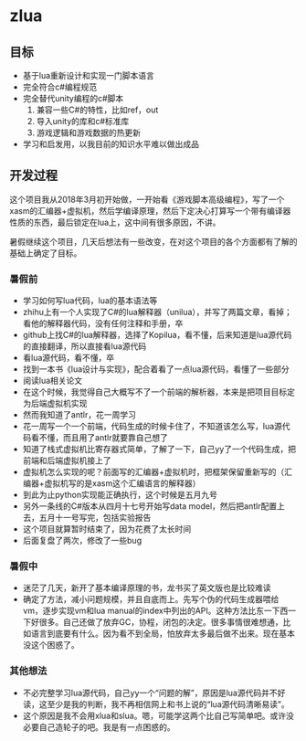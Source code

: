 # zlua

## 目标

* 基于lua重新设计和实现一门脚本语言
* 完全符合c#编程规范
* 完全替代unity编程的c#脚本
  1. 兼容一些C#的特性，比如ref，out
  2. 导入unity的库和c#标准库
  3. 游戏逻辑和游戏数据的热更新
* 学习和启发用，以我目前的知识水平难以做出成品

## 开发过程

这个项目我从2018年3月初开始做，一开始看《游戏脚本高级编程》，写了一个xasm的汇编器+虚拟机，然后学编译原理，然后下定决心打算写一个带有编译器性质的东西，最后锁定在lua上，这中间有很多原因，不讲。

暑假继续这个项目，几天后想法有一些改变，在对这个项目的各个方面都有了解的基础上确定了目标。

### 暑假前

* 学习如何写lua代码，lua的基本语法等
* zhihu上有一个人实现了C#的lua解释器（unilua），并写了两篇文章，看掉；看他的解释器代码，没有任何注释和手册，卒
* github上找C#的lua解释器，选择了Kopilua，看不懂，后来知道是lua源代码的直接翻译，所以直接看lua源代码
* 看lua源代码，看不懂，卒
* 找到一本书《lua设计与实现》，配合着看了一点lua源代码，看懂了一些部分
* 阅读lua相关论文
* 在这个时候，我觉得自己大概写不了一个前端的解析器，本来是把项目目标定为后端虚拟机实现
* 然而我知道了antlr，花一周学习
* 花一周写一个一个前端，代码生成的时候卡住了，不知道该怎么写，lua源代码看不懂，而且用了antlr就要靠自己想了
* 知道了栈式虚拟机比寄存器式简单，了解了一下，自己yy了一个代码生成，把前端和后端虚拟机接上了
* 虚拟机怎么实现的呢？前面写的汇编器+虚拟机时，把框架保留重新写的（汇编器+虚拟机写的是xasm这个汇编语言的解释器）
* 到此为止python实现能正确执行，这个时候是五月九号
* 另外一条线的C#版本从四月十七号开始写data model，然后把antlr配置上去，五月十一号写完，包括实验报告
* 这个项目就算暂时结束了，因为花费了太长时间
* 后面复盘了两次，修改了一些bug

### 暑假中

* 迷茫了几天，新开了基本编译原理的书，龙书买了英文版也是比较难读
* 确定了方法，减小问题规模，并且自底而上。先写个伪的代码生成器喂给vm，逐步实现vm和lua manual的index中列出的API。这种方法比东一下西一下好很多。自己还做了放弃GC，协程，闭包的决定。很多事情很难想通，比如语言到底要有什么。因为看不到全局，怕放弃太多最后做不出来。现在基本没这个困惑了。

### 其他想法

* 不必完整学习lua源代码，自己yy一个“问题的解”，原因是lua源代码并不好读，这至少是我的判断，我不再相信网上和书上说的“lua源代码清晰易读”。
* 这个原因是我不会用xlua和slua。嗯，可能学这两个比自己写简单吧。或许没必要自己造轮子的吧。我是有一点困惑的。

